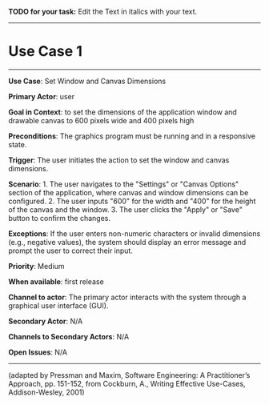 **TODO for your task:** Edit the Text in italics with your text.

<hr>

# Use Case 1

<hr>

**Use Case**: Set Window and Canvas Dimensions

**Primary Actor**: user

**Goal in Context**: to set the dimensions of the application window and drawable canvas to 600 pixels wide and 400 pixels high

**Preconditions**: The graphics program must be running and in a responsive state.

**Trigger**: The user initiates the action to set the window and canvas dimensions.

**Scenario**: 1. The user navigates to the "Settings" or "Canvas Options" section of the application, where canvas and window dimensions can be configured. 2. The user inputs "600" for the width and "400" for the height of the canvas and the window. 3. The user clicks the "Apply" or "Save" button to confirm the changes.

**Exceptions**: If the user enters non-numeric characters or invalid dimensions (e.g., negative values), the system should display an error message and prompt the user to correct their input.

**Priority**: Medium

**When available**: first release

**Channel to actor**: The primary actor interacts with the system through a graphical user interface (GUI).

**Secondary Actor**: N/A

**Channels to Secondary Actors**: N/A

**Open Issues**: N/A

<hr>

(adapted by Pressman and Maxim, Software Engineering: A Practitioner’s Approach, pp. 151-152, from Cockburn,
A., Writing Effective Use-Cases, Addison-Wesley, 2001)
